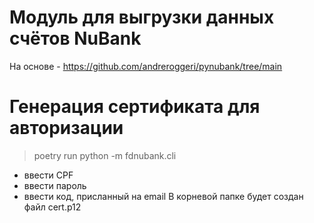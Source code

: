 # Модуль для выгрузки данных счётов NuBank
На основе - https://github.com/andreroggeri/pynubank/tree/main

# Генерация сертификата для авторизации
> poetry run python -m fdnubank.cli
- ввести CPF
- ввести пароль
- ввести код, присланный на email
В корневой папке будет создан файл cert.p12

